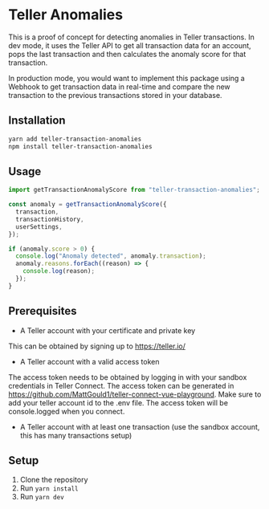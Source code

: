 # Teller Anomalies

This is a proof of concept for detecting anomalies in Teller transactions. In dev mode, it uses the Teller API to get all transaction data for an account, pops the last transaction and then calculates the anomaly score for that transaction.

In production mode, you would want to implement this package using a Webhook to get transaction data in real-time and compare the new transaction to the previous transactions stored in your database.

## Installation

```bash
yarn add teller-transaction-anomalies
npm install teller-transaction-anomalies
```

## Usage

```ts
import getTransactionAnomalyScore from "teller-transaction-anomalies";

const anomaly = getTransactionAnomalyScore({
  transaction,
  transactionHistory,
  userSettings,
});

if (anomaly.score > 0) {
  console.log("Anomaly detected", anomaly.transaction);
  anomaly.reasons.forEach((reason) => {
    console.log(reason);
  });
}
```

## Prerequisites

- A Teller account with your certificate and private key

This can be obtained by signing up to https://teller.io/

- A Teller account with a valid access token

The access token needs to be obtained by logging in with your sandbox credentials in Teller Connect. The access token can be generated in https://github.com/MattGould1/teller-connect-vue-playground. Make sure to add your teller account id to the .env file. The access token will be console.logged when you connect.

- A Teller account with at least one transaction (use the sandbox account, this has many transactions setup)

## Setup

1. Clone the repository
2. Run `yarn install`
3. Run `yarn dev`
